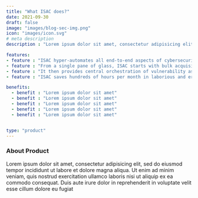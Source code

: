 ```yaml
---
title: "What ISAC does?"
date: 2021-09-30
draft: false
image: "images/blog-sec-img.png"
icon: "images/icon.svg"
# meta description
description : "Lorem ipsum dolor sit amet, consectetur adipisicing elit, sed do eiusmod tempor incididunt ut labore. dolore magna aliqua. Ut enim ad minim veniam, quis nostrud."

features:
- feature : "ISAC hyper-automates all end-to-end aspects of cybersecurity posture, including Scanning, Documentation, Remediation, Reporting & Analytics."
- feature : "From a single pane of glass, ISAC starts with bulk acquisition and deployment of all STIG, SCAP, and other DoD/FISMA/NIST compliance benchmarks across hundreds or thousands of servers."
- feature : "It then provides central orchestration of vulnerability assessments, follow-up, remediation (incl false positives), reminders, audit ep/closure/scoring, gap collaboration, dashboarding (incl heat maps), and more."
- feature : "ISAC saves hundreds of hours per month in laborious and error prone technical security SOPs. "

benefits:
  - benefit : "Lorem ipsum dolor sit amet"     
  - benefit : "Lorem ipsum dolor sit amet"     
  - benefit : "Lorem ipsum dolor sit amet"
  - benefit : "Lorem ipsum dolor sit amet"
  - benefit : "Lorem ipsum dolor sit amet"


type: "product"
---
```


### About Product

Lorem ipsum dolor sit amet, consectetur adipisicing elit, sed do eiusmod tempor incididunt ut labore et dolore magna aliqua. Ut enim ad minim veniam, quis nostrud exercitation ullamco laboris nisi ut aliquip ex ea commodo consequat. Duis aute irure dolor in reprehenderit in voluptate velit esse cillum dolore eu fugiat
